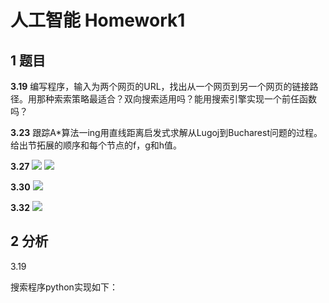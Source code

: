 # 人工智能 Homework1

## 1 题目

**3.19** 
编写程序，输入为两个网页的URL，找出从一个网页到另一个网页的链接路径。用那种索索策略最适合？双向搜索适用吗？能用搜索引擎实现一个前任函数吗？

**3.23** 
跟踪A*算法一ing用直线距离启发式求解从Lugoj到Bucharest问题的过程。给出节拓展的顺序和每个节点的f，g和h值。

**3.27** 
![](http://ww2.sinaimg.cn/large/ed796d65gw1ey2yzaxjhgj21kw0b3aed.jpg)
![](http://ww3.sinaimg.cn/large/ed796d65gw1ey2ywnuzerj21kw0h7wk8.jpg)

**3.30**
![](http://ww4.sinaimg.cn/large/ed796d65gw1ey2z28nqhgj21kw0fadlq.jpg)

**3.32**
![](http://ww3.sinaimg.cn/large/ed796d65gw1ey2z3867hqj21kw06tjtu.jpg)

## 2 分析

3.19 

搜索程序python实现如下：

